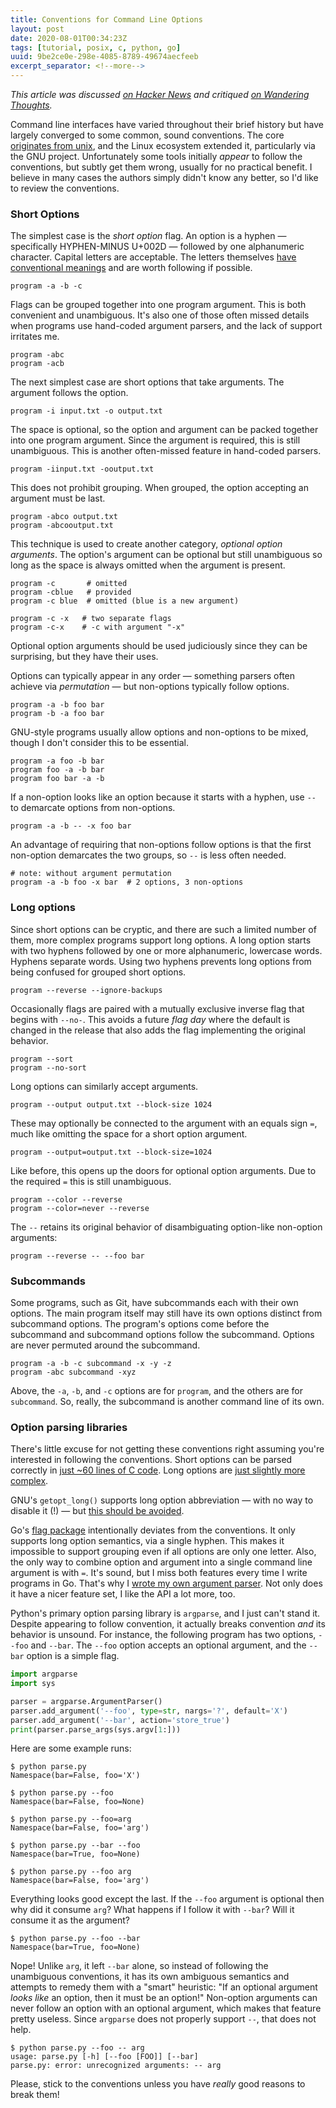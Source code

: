 ```yaml
---
title: Conventions for Command Line Options
layout: post
date: 2020-08-01T00:34:23Z
tags: [tutorial, posix, c, python, go]
uuid: 9be2ce0e-298e-4085-8789-49674aecfeeb
excerpt_separator: <!--more-->
---
```


*This article was discussed [on Hacker News][hn] and critiqued [on
Wandering Thoughts][wt].*

Command line interfaces have varied throughout their brief history but
have largely converged to some common, sound conventions. The core
[originates from unix][util], and the Linux ecosystem extended it,
particularly via the GNU project. Unfortunately some tools initially
*appear* to follow the conventions, but subtly get them wrong, usually
for no practical benefit. I believe in many cases the authors simply
didn't know any better, so I'd like to review the conventions.

<!--more-->

### Short Options

The simplest case is the *short option* flag. An option is a hyphen —
specifically HYPHEN-MINUS U+002D — followed by one alphanumeric
character. Capital letters are acceptable. The letters themselves [have
conventional meanings][catb] and are worth following if possible.

```
program -a -b -c
```

Flags can be grouped together into one program argument. This is both
convenient and unambiguous. It's also one of those often missed details
when programs use hand-coded argument parsers, and the lack of support
irritates me.

```
program -abc
program -acb
```

The next simplest case are short options that take arguments. The
argument follows the option.

```
program -i input.txt -o output.txt
```

The space is optional, so the option and argument can be packed together
into one program argument. Since the argument is required, this is still
unambiguous. This is another often-missed feature in hand-coded parsers.

```
program -iinput.txt -ooutput.txt
```

This does not prohibit grouping. When grouped, the option accepting an
argument must be last.

```
program -abco output.txt
program -abcooutput.txt
```

This technique is used to create another category, *optional option
arguments*. The option's argument can be optional but still unambiguous
so long as the space is always omitted when the argument is present.

```
program -c       # omitted
program -cblue   # provided
program -c blue  # omitted (blue is a new argument)

program -c -x   # two separate flags
program -c-x    # -c with argument "-x"
```

Optional option arguments should be used judiciously since they can be
surprising, but they have their uses.

Options can typically appear in any order — something parsers often
achieve via *permutation* — but non-options typically follow options.

```
program -a -b foo bar
program -b -a foo bar
```

GNU-style programs usually allow options and non-options to be mixed,
though I don't consider this to be essential.

```
program -a foo -b bar
program foo -a -b bar
program foo bar -a -b
```

If a non-option looks like an option because it starts with a hyphen,
use `--` to demarcate options from non-options.

```
program -a -b -- -x foo bar
```

An advantage of requiring that non-options follow options is that the
first non-option demarcates the two groups, so `--` is less often
needed.

```
# note: without argument permutation
program -a -b foo -x bar  # 2 options, 3 non-options
```

### Long options

Since short options can be cryptic, and there are such a limited number
of them, more complex programs support long options. A long option
starts with two hyphens followed by one or more alphanumeric, lowercase
words. Hyphens separate words. Using two hyphens prevents long options
from being confused for grouped short options.

```
program --reverse --ignore-backups
```

Occasionally flags are paired with a mutually exclusive inverse flag
that begins with `--no-`. This avoids a future *flag day* where the
default is changed in the release that also adds the flag implementing
the original behavior.

```
program --sort
program --no-sort
```

Long options can similarly accept arguments.

```
program --output output.txt --block-size 1024
```

These may optionally be connected to the argument with an equals sign
`=`, much like omitting the space for a short option argument.

```
program --output=output.txt --block-size=1024
```

Like before, this opens up the doors for optional option arguments. Due
to the required `=` this is still unambiguous.

```
program --color --reverse
program --color=never --reverse
```

The `--` retains its original behavior of disambiguating option-like
non-option arguments:

```
program --reverse -- --foo bar
```

### Subcommands

Some programs, such as Git, have subcommands each with their own
options. The main program itself may still have its own options distinct
from subcommand options. The program's options come before the
subcommand and subcommand options follow the subcommand. Options are
never permuted around the subcommand.

```
program -a -b -c subcommand -x -y -z
program -abc subcommand -xyz
```

Above, the `-a`, `-b`, and `-c` options are for `program`, and the
others are for `subcommand`. So, really, the subcommand is another
command line of its own.

### Option parsing libraries

There's little excuse for not getting these conventions right assuming
you're interested in following the conventions. Short options can be
parsed correctly in [just ~60 lines of C code][getopt]. Long options are
[just slightly more complex][long].

GNU's `getopt_long()` supports long option abbreviation — with no way to
disable it (!) — but [this should be avoided][cw].

Go's [flag package][flag] intentionally deviates from the conventions.
It only supports long option semantics, via a single hyphen. This makes
it impossible to support grouping even if all options are only one
letter. Also, the only way to combine option and argument into a single
command line argument is with `=`. It's sound, but I miss both features
every time I write programs in Go. That's why I [wrote my own argument
parser][go]. Not only does it have a nicer feature set, I like the API a
lot more, too.

Python's primary option parsing library is `argparse`, and I just can't
stand it. Despite appearing to follow convention, it actually breaks
convention *and* its behavior is unsound. For instance, the following
program has two options, `--foo` and `--bar`. The `--foo` option accepts
an optional argument, and the `--bar` option is a simple flag.

```py
import argparse
import sys

parser = argparse.ArgumentParser()
parser.add_argument('--foo', type=str, nargs='?', default='X')
parser.add_argument('--bar', action='store_true')
print(parser.parse_args(sys.argv[1:]))
```

Here are some example runs:

```
$ python parse.py
Namespace(bar=False, foo='X')

$ python parse.py --foo
Namespace(bar=False, foo=None)

$ python parse.py --foo=arg
Namespace(bar=False, foo='arg')

$ python parse.py --bar --foo
Namespace(bar=True, foo=None)

$ python parse.py --foo arg
Namespace(bar=False, foo='arg')
```

Everything looks good except the last. If the `--foo` argument is
optional then why did it consume `arg`? What happens if I follow it with
`--bar`? Will it consume it as the argument?

```
$ python parse.py --foo --bar
Namespace(bar=True, foo=None)
```

Nope! Unlike `arg`, it left `--bar` alone, so instead of following the
unambiguous conventions, it has its own ambiguous semantics and attempts
to remedy them with a "smart" heuristic: "If an optional argument *looks
like* an option, then it must be an option!" Non-option arguments can
never follow an option with an optional argument, which makes that
feature pretty useless. Since `argparse` does not properly support `--`,
that does not help.

```
$ python parse.py --foo -- arg
usage: parse.py [-h] [--foo [FOO]] [--bar]
parse.py: error: unrecognized arguments: -- arg
```

Please, stick to the conventions unless you have *really* good reasons
to break them!


[catb]: http://www.catb.org/~esr/writings/taoup/html/ch10s05.html
[cw]: https://utcc.utoronto.ca/~cks/space/blog/python/ArgparseAbbreviatedOptions
[flag]: https://golang.org/pkg/flag/
[getopt]: https://github.com/skeeto/getopt
[go]: https://github.com/skeeto/optparse-go
[hn]: https://news.ycombinator.com/item?id=24020952
[long]: https://github.com/skeeto/optparse
[util]: https://pubs.opengroup.org/onlinepubs/9699919799/basedefs/V1_chap12.html
[wt]: https://utcc.utoronto.ca/~cks/space/blog/unix/MyOptionsConventions
